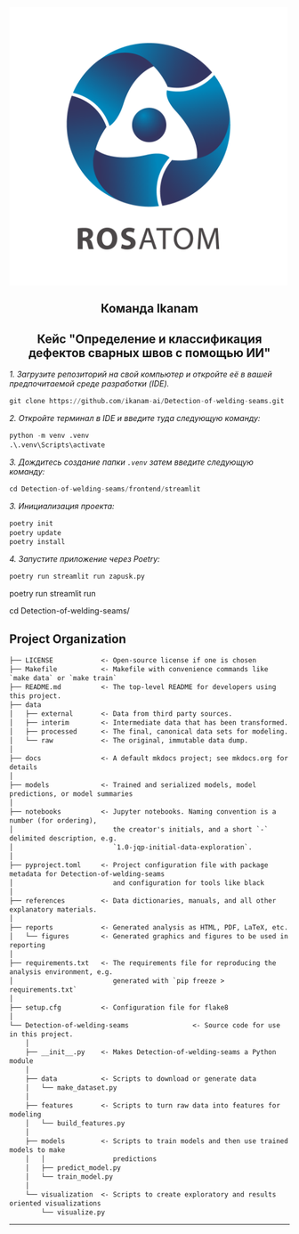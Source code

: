 <p align="center">
    <img src="./rosatom-logo-brandlogos.net.png" alt="Логотип проекта" width="500" style="display: inline-block; vertical-align: middle; margin-right: 10px;"/>  <br/>
     <H2 align="center">Команда Ikanam</H2> 
    <H2 align="center">Кейс "Определение и классификация дефектов сварных швов с помощью ИИ"</H2> 
</p>


*1. Загрузите репозиторий на свой компьютер и откройте её в вашей предпочитаемой среде разработки (IDE).* 
```python
git clone https://github.com/ikanam-ai/Detection-of-welding-seams.git
```
*2. Откройте терминал в IDE и введите туда следующую команду:* 

```python
python -m venv .venv
.\.venv\Scripts\activate
```
*3. Дождитесь создание папки `.venv` затем введите следующую команду:*

```python
cd Detection-of-welding-seams/frontend/streamlit
```
*3.  Инициализация проекта:*

```python
poetry init
poetry update
poetry install
```
*4. Запустите приложение через Poetry:*

```python
poetry run streamlit run zapusk.py
```




poetry run streamlit run

cd Detection-of-welding-seams/


## Project Organization

```
├── LICENSE            <- Open-source license if one is chosen
├── Makefile           <- Makefile with convenience commands like `make data` or `make train`
├── README.md          <- The top-level README for developers using this project.
├── data
│   ├── external       <- Data from third party sources.
│   ├── interim        <- Intermediate data that has been transformed.
│   ├── processed      <- The final, canonical data sets for modeling.
│   └── raw            <- The original, immutable data dump.
│
├── docs               <- A default mkdocs project; see mkdocs.org for details
│
├── models             <- Trained and serialized models, model predictions, or model summaries
│
├── notebooks          <- Jupyter notebooks. Naming convention is a number (for ordering),
│                         the creator's initials, and a short `-` delimited description, e.g.
│                         `1.0-jqp-initial-data-exploration`.
│
├── pyproject.toml     <- Project configuration file with package metadata for Detection-of-welding-seams
│                         and configuration for tools like black
│
├── references         <- Data dictionaries, manuals, and all other explanatory materials.
│
├── reports            <- Generated analysis as HTML, PDF, LaTeX, etc.
│   └── figures        <- Generated graphics and figures to be used in reporting
│
├── requirements.txt   <- The requirements file for reproducing the analysis environment, e.g.
│                         generated with `pip freeze > requirements.txt`
│
├── setup.cfg          <- Configuration file for flake8
│
└── Detection-of-welding-seams                <- Source code for use in this project.
    │
    ├── __init__.py    <- Makes Detection-of-welding-seams a Python module
    │
    ├── data           <- Scripts to download or generate data
    │   └── make_dataset.py
    │
    ├── features       <- Scripts to turn raw data into features for modeling
    │   └── build_features.py
    │
    ├── models         <- Scripts to train models and then use trained models to make
    │   │                 predictions
    │   ├── predict_model.py
    │   └── train_model.py
    │
    └── visualization  <- Scripts to create exploratory and results oriented visualizations
        └── visualize.py
```

--------

